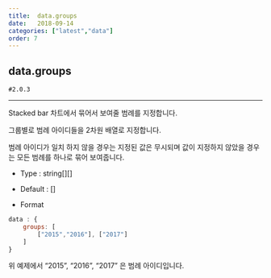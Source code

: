 ```yaml
---
title:  data.groups
date:   2018-09-14
categories: ["latest","data"]
order: 7
---
```


## data.groups

`#2.0.3`

---

Stacked bar 차트에서 묶어서 보여줄 범례를 지정합니다.

그룹별로 범례 아이디들을 2차원 배열로 지정합니다.

범례 아이디가 일치 하지 않을 경우는 지정된 값은 무시되며 값이 지정하지 않았을 경우는 모든 범례를 하나로 묶어 보여줍니다.

* Type : string[][]

* Default : []

* Format

```javascript
data : {
    groups: [
        ["2015","2016"], ["2017"]
    ]
}
```

위 예제에서 “2015”, “2016”, “2017” 은 범례 아이디입니다.